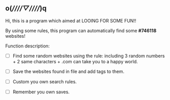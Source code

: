 ## o(*////▽////*)q

Hi, this is a program which aimed at LOOING FOR SOME FUN!!

By using some rules, this program can automatically find some **#746118** websites!

Function description:

- [ ] Find some random websites using the rule: including 3 random numbers + 2 same characters + .com can take you to a happy world.

- [ ] Save the websites found in file and add tags to them.

- [ ] Custom you own search rules.

- [ ] Remember you own saves.
